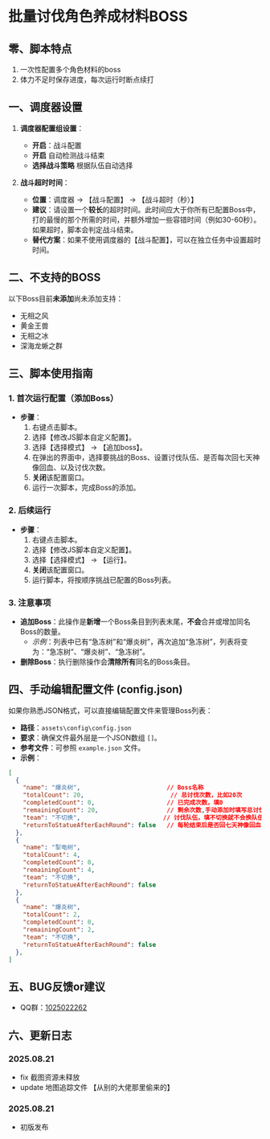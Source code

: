 # 批量讨伐角色养成材料BOSS

## 零、脚本特点
1. 一次性配置多个角色材料的boss
2. 体力不足时保存进度，每次运行时断点续打

## 一、调度器设置

1.  **调度器配置组设置**：
    *   **开启**：战斗配置
    *   **开启** 自动检测战斗结束
    *   **选择战斗策略** 根据队伍自动选择

2.  **战斗超时时间**：
    *   **位置**：调度器 -> 【战斗配置】 -> 【战斗超时（秒）】
    *   **建议**：请设置一个**较长**的超时时间。此时间应大于你所有已配置Boss中，打的最慢的那个所需的时间，并额外增加一些容错时间（例如30-60秒）。如果超时，脚本会判定战斗结束。
    *   **替代方案**：如果不使用调度器的【战斗配置】，可以在独立任务中设置超时时间。


## 二、不支持的BOSS
以下Boss目前**未添加**尚未添加支持：
*   无相之风
*   黄金王兽
*   无相之冰
*   深海龙蜥之群



## 三、脚本使用指南

### 1. 首次运行配置（添加Boss）

*   **步骤**：
    1.  右键点击脚本。
    2.  选择【修改JS脚本自定义配置】。
    3.  选择【选择模式】 -> 【追加boss】。
    4.  在弹出的界面中，选择要挑战的Boss、设置讨伐队伍、是否每次回七天神像回血、以及讨伐次数。
    5.  **关闭**该配置窗口。
    6.  运行一次脚本，完成Boss的添加。

### 2. 后续运行

*   **步骤**：
    1.  右键点击脚本。
    2.  选择【修改JS脚本自定义配置】。
    3.  选择【选择模式】 -> 【运行】。
    4.  **关闭**该配置窗口。
    5.  运行脚本，将按顺序挑战已配置的Boss列表。

### 3. 注意事项

*   **追加Boss**：此操作是**新增**一个Boss条目到列表末尾，**不会**合并或增加同名Boss的数量。
    *   *示例*：列表中已有“急冻树”和“爆炎树”，再次追加“急冻树”，列表将变为：“急冻树”、“爆炎树”、“急冻树”。
*   **删除Boss**：执行删除操作会**清除所有**同名的Boss条目。

## 四、手动编辑配置文件 (config.json)

如果你熟悉JSON格式，可以直接编辑配置文件来管理Boss列表：

*   **路径**：`assets\config\config.json`
*   **要求**：确保文件最外层是一个JSON数组 `[]`。
*   **参考文件**：可参照 `example.json` 文件。
*   **示例**：
```json
[
  {
    "name": "爆炎树",                        // Boss名称
    "totalCount": 20,                        // 总讨伐次数，比如20次
    "completedCount": 0,                    // 已完成次数，填0
    "remainingCount": 20,                   // 剩余次数,手动添加时填写总讨伐次数，比如20次
    "team": "不切换",                       // 讨伐队伍，填不切换就不会换队伍，填队伍名会自动切换队伍
    "returnToStatueAfterEachRound": false   // 每轮结束后是否回七天神像回血 
  },
  {
    "name": "掣电树",
    "totalCount": 4,
    "completedCount": 0,
    "remainingCount": 4,
    "team": "不切换",
    "returnToStatueAfterEachRound": false
  },
  {
    "name": "爆炎树",                    
    "totalCount": 2,                     
    "completedCount": 0,                  
    "remainingCount": 2,                 
    "team": "不切换",                     
    "returnToStatueAfterEachRound": false 
  },
]

```

## 五、BUG反馈or建议

*   QQ群：[1025022262](https://qm.qq.com/q/7i92V2JYF)


## 六、更新日志
### 2025.08.21

*   fix 截图资源未释放
*   update 地图追踪文件 【从别的大佬那里偷来的】
### 2025.08.21

*   初版发布
